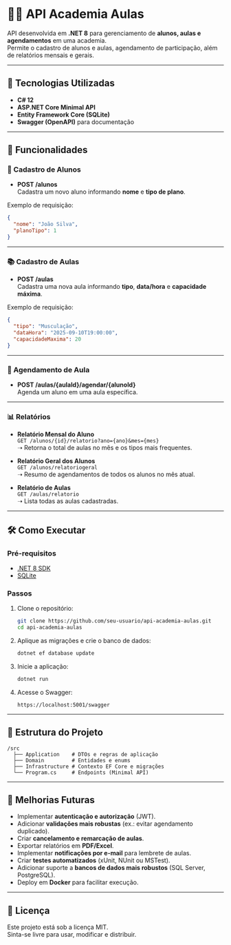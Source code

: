 # 🏋️‍♂️ API Academia Aulas

API desenvolvida em **.NET 8** para gerenciamento de **alunos, aulas e agendamentos** em uma academia.  
Permite o cadastro de alunos e aulas, agendamento de participação, além de relatórios mensais e gerais.

---

## 🚀 Tecnologias Utilizadas
- **C# 12**
- **ASP.NET Core Minimal API**
- **Entity Framework Core (SQLite)**
- **Swagger (OpenAPI)** para documentação

---

## 📌 Funcionalidades

### 👤 Cadastro de Alunos
- **POST /alunos**  
  Cadastra um novo aluno informando **nome** e **tipo de plano**.

Exemplo de requisição:
```json
{
  "nome": "João Silva",
  "planoTipo": 1
}
```

---

### 📚 Cadastro de Aulas
- **POST /aulas**  
  Cadastra uma nova aula informando **tipo**, **data/hora** e **capacidade máxima**.

Exemplo de requisição:
```json
{
  "tipo": "Musculação",
  "dataHora": "2025-09-10T19:00:00",
  "capacidadeMaxima": 20
}
```

---

### 📝 Agendamento de Aula
- **POST /aulas/{aulaId}/agendar/{alunoId}**  
  Agenda um aluno em uma aula específica.

---

### 📊 Relatórios

- **Relatório Mensal do Aluno**  
  `GET /alunos/{id}/relatorio?ano={ano}&mes={mes}`  
  ➝ Retorna o total de aulas no mês e os tipos mais frequentes.

- **Relatório Geral dos Alunos**  
  `GET /alunos/relatoriogeral`  
  ➝ Resumo de agendamentos de todos os alunos no mês atual.

- **Relatório de Aulas**  
  `GET /aulas/relatorio`  
  ➝ Lista todas as aulas cadastradas.

---

## 🛠️ Como Executar

### Pré-requisitos
- [.NET 8 SDK](https://dotnet.microsoft.com/download)
- [SQLite](https://www.sqlite.org/)

### Passos
1. Clone o repositório:
   ```bash
   git clone https://github.com/seu-usuario/api-academia-aulas.git
   cd api-academia-aulas
   ```

2. Aplique as migrações e crie o banco de dados:
   ```bash
   dotnet ef database update
   ```

3. Inicie a aplicação:
   ```bash
   dotnet run
   ```

4. Acesse o Swagger:
   ```
   https://localhost:5001/swagger
   ```

---

## 📂 Estrutura do Projeto
```
/src
  ├── Application    # DTOs e regras de aplicação
  ├── Domain         # Entidades e enums
  ├── Infrastructure # Contexto EF Core e migrações
  └── Program.cs     # Endpoints (Minimal API)
```

---

## 🔮 Melhorias Futuras
- Implementar **autenticação e autorização** (JWT).
- Adicionar **validações mais robustas** (ex.: evitar agendamento duplicado).
- Criar **cancelamento e remarcação de aulas**.
- Exportar relatórios em **PDF/Excel**.
- Implementar **notificações por e-mail** para lembrete de aulas.
- Criar **testes automatizados** (xUnit, NUnit ou MSTest).
- Adicionar suporte a **bancos de dados mais robustos** (SQL Server, PostgreSQL).
- Deploy em **Docker** para facilitar execução.

---

## 📜 Licença
Este projeto está sob a licença MIT.  
Sinta-se livre para usar, modificar e distribuir.
